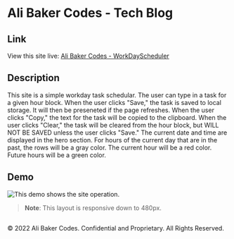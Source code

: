 # Ali Baker Codes - Tech Blog
## Link

View this site live: [Ali Baker Codes - WorkDayScheduler](https://alibakercodes.github.io/WorkDayScheduler/)

## Description

This site is a simple workday task schedular. The user can type in a task for a given hour block. When the user clicks "Save," the task is saved to local storage. It will then be preseneted if the page refreshes. When the user clicks "Copy," the text for the task will be copied to the clipboard. When the user clicks "Clear," the task will be cleared from the hour block, but WILL NOT BE SAVED unless the user clicks "Save." The current date and time are displayed in the hero section. For hours of the current day that are in the past, the rows will be a gray color. The current hour will be a red color. Future hours will be a green color.

## Demo

![This demo shows the site operation. ](./assets/images/Screenshot.png)

> **Note**: This layout is responsive down to 480px. 

##

© 2022 Ali Baker Codes. Confidential and Proprietary. All Rights Reserved.